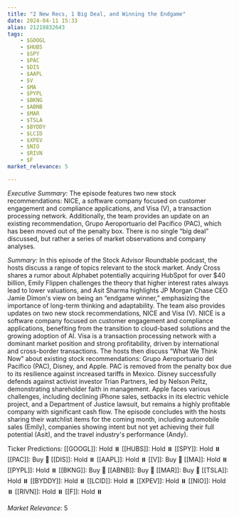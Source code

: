 ```yaml
---
title: "2 New Recs, 1 Big Deal, and Winning the Endgame"
date: 2024-04-11 15:33
alias: 21218832643
tags:
    - $GOOGL
    - $HUBS
    - $SPY
    - $PAC
    - $DIS
    - $AAPL
    - $V
    - $MA
    - $PYPL
    - $BKNG
    - $ABNB
    - $MAR
    - $TSLA
    - $BYDDY
    - $LCID
    - $XPEV
    - $NIO
    - $RIVN
    - $F
market_relevance: 5

---
```

*Executive Summary*: The episode features two new stock recommendations: NICE, a software company focused on customer engagement and compliance applications, and Visa (V), a transaction processing network. Additionally, the team provides an update on an existing recommendation, Grupo Aeroportuario del Pacífico (PAC), which has been moved out of the penalty box.  There is no single “big deal” discussed, but rather a series of market observations and company analyses.


*Summary:*
In this episode of the Stock Advisor Roundtable podcast, the hosts discuss a range of topics relevant to the stock market. Andy Cross shares a rumor about Alphabet potentially acquiring HubSpot for over \$40 billion, Emily Flippen challenges the theory that higher interest rates always lead to lower valuations, and Asit Sharma highlights JP Morgan Chase CEO Jamie Dimon's view on being an “endgame winner,” emphasizing the importance of long-term thinking and adaptability. The team also provides updates on two new stock recommendations, NICE and Visa (V). NICE is a software company focused on customer engagement and compliance applications, benefiting from the transition to cloud-based solutions and the growing adoption of AI. Visa is a transaction processing network with a dominant market position and strong profitability, driven by international and cross-border transactions. The hosts then discuss “What We Think Now” about existing stock recommendations: Grupo Aeroportuario del Pacífico (PAC), Disney, and Apple. PAC is removed from the penalty box due to its resilience against increased tariffs in Mexico. Disney successfully defends against activist investor Trian Partners, led by Nelson Peltz, demonstrating shareholder faith in management. Apple faces various challenges, including declining iPhone sales, setbacks in its electric vehicle project, and a Department of Justice lawsuit, but remains a highly profitable company with significant cash flow. The episode concludes with the hosts sharing their watchlist items for the coming month, including automobile sales (Emily), companies showing intent but not yet achieving their full potential (Asit), and the travel industry's performance (Andy).

Ticker Predictions:
[[GOOGL]]: Hold ⏸️
[[HUBS]]: Hold ⏸️
[[SPY]]: Hold ⏸️
[[PAC]]: Buy 🔺
[[DIS]]: Hold ⏸️
[[AAPL]]: Hold ⏸️
[[V]]: Buy 🔺
[[MA]]: Hold ⏸️
[[PYPL]]: Hold ⏸️
[[BKNG]]: Buy 🔺
[[ABNB]]: Buy 🔺
[[MAR]]: Buy 🔺
[[TSLA]]: Hold ⏸️
[[BYDDY]]: Hold ⏸️
[[LCID]]: Hold ⏸️
[[XPEV]]: Hold ⏸️
[[NIO]]: Hold ⏸️
[[RIVN]]: Hold ⏸️
[[F]]: Hold ⏸️


*Market Relevance*: 5
  